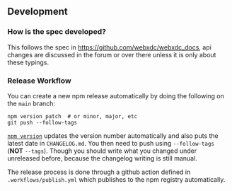 ## Development

### How is the spec developed?

This follows the spec in https://github.com/webxdc/webxdc_docs, api changes are discussed in the forum or over there unless it is only about these typings.

### Release Workflow

You can create a new npm release automatically by doing the following on the
`main` branch:

```shell
npm version patch  # or minor, major, etc
git push --follow-tags
```

[`npm version`](https://docs.npmjs.com/cli/v8/commands/npm-version) updates the
version number automatically and also puts the latest date in `CHANGELOG.md`.
You then need to push using `--follow-tags` (**NOT** `--tags`).
Though you should write what you changed under unreleased before, because the changelog writing is still manual.

The release process is done through a github action defined in
`.workflows/publish.yml` which publishes to the npm registry automatically.
